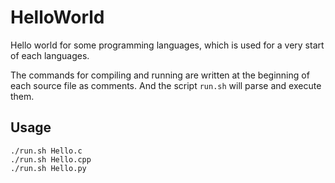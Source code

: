 # HelloWorld
Hello world for some programming languages, which is used for a very start of each languages.

The commands for compiling and running are written at the beginning of each source file as comments.
And the script `run.sh` will parse and execute them.

## Usage

    ./run.sh Hello.c
    ./run.sh Hello.cpp
    ./run.sh Hello.py



